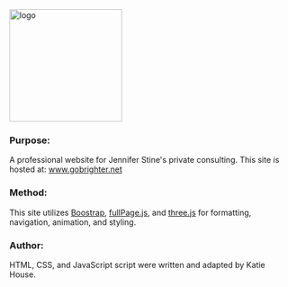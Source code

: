<img src="http://www.gobrighter.net/img/logo2.png" alt="logo" height="200"/>

### Purpose:
A professional website for Jennifer Stine's private consulting. This site is hosted at: www.gobrighter.net

### Method:
This site utilizes [Boostrap](https://getbootstrap.com/), [fullPage.js](https://github.com/alvarotrigo/fullPage.js), and [three.js](https://threejs.org/) for formatting, navigation, animation, and styling. 

### Author:
HTML, CSS, and JavaScript script were written and adapted by Katie House.
